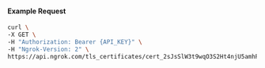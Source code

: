 <!-- Code generated for API Clients. DO NOT EDIT. -->

#### Example Request

```bash
curl \
-X GET \
-H "Authorization: Bearer {API_KEY}" \
-H "Ngrok-Version: 2" \
https://api.ngrok.com/tls_certificates/cert_2sJsSlW3t9wqO3S2Ht4njU5amhP
```
